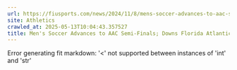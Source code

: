 ```yaml
---
url: https://fiusports.com/news/2024/11/8/mens-soccer-advances-to-aac-semi-finals-downs-florida-atlantic-on-the-road.aspx
site: Athletics
crawled_at: 2025-05-13T10:04:43.357527
title: Men's Soccer Advances to AAC Semi-Finals; Downs Florida Atlantic on the Road - FIU Athletics
---
```


Error generating fit markdown: '<' not supported between instances of 'int' and 'str'